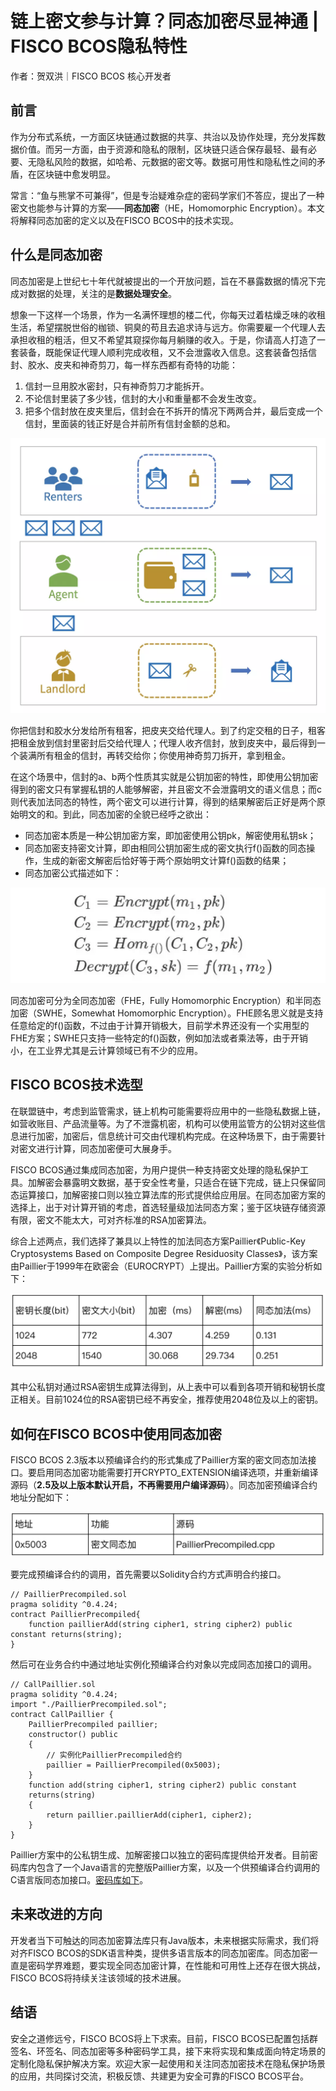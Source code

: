# 链上密文参与计算？同态加密尽显神通 | FISCO BCOS隐私特性

作者：贺双洪｜FISCO BCOS 核心开发者

## 前言

作为分布式系统，一方面区块链通过数据的共享、共治以及协作处理，充分发挥数据价值。而另一方面，由于资源和隐私的限制，区块链只适合保存最轻、最有必要、无隐私风险的数据，如哈希、元数据的密文等。数据可用性和隐私性之间的矛盾，在区块链中愈发明显。

常言：“鱼与熊掌不可兼得”，但是专治疑难杂症的密码学家们不答应，提出了一种密文也能参与计算的方案——**同态加密**（HE，Homomorphic Encryption）。本文将解释同态加密的定义以及在FISCO BCOS中的技术实现。

## 什么是同态加密

同态加密是上世纪七十年代就被提出的一个开放问题，旨在不暴露数据的情况下完成对数据的处理，关注的是**数据处理安全**。

想象一下这样一个场景，作为一名满怀理想的楼二代，你每天过着枯燥乏味的收租生活，希望摆脱世俗的枷锁、铜臭的苟且去追求诗与远方。你需要雇一个代理人去承担收租的粗活，但又不希望其窥探你每月躺赚的收入。于是，你请高人打造了一套装备，既能保证代理人顺利完成收租，又不会泄露收入信息。这套装备包括信封、胶水、皮夹和神奇剪刀，每一样东西都有奇特的功能：

1. 信封一旦用胶水密封，只有神奇剪刀才能拆开。
2. 不论信封里装了多少钱，信封的大小和重量都不会发生改变。
3. 把多个信封放在皮夹里后，信封会在不拆开的情况下两两合并，最后变成一个信封，里面装的钱正好是合并前所有信封金额的总和。

![](../../../../images/articles/privacy_protection_homomorphic_encryption/IMG_5563.PNG)

你把信封和胶水分发给所有租客，把皮夹交给代理人。到了约定交租的日子，租客把租金放到信封里密封后交给代理人；代理人收齐信封，放到皮夹中，最后得到一个装满所有租金的信封，再转交给你；你使用神奇剪刀拆开，拿到租金。

在这个场景中，信封的a、b两个性质其实就是公钥加密的特性，即使用公钥加密得到的密文只有掌握私钥的人能够解密，并且密文不会泄露明文的语义信息；而c则代表加法同态的特性，两个密文可以进行计算，得到的结果解密后正好是两个原始明文的和。到此，同态加密的全貌已经呼之欲出：

- 同态加密本质是一种公钥加密方案，即加密使用公钥pk，解密使用私钥sk；
- 同态加密支持密文计算，即由相同公钥加密生成的密文执行f()函数的同态操作，生成的新密文解密后恰好等于两个原始明文计算f()函数的结果；
- 同态加密公式描述如下：

![](../../../../images/articles/privacy_protection_homomorphic_encryption/IMG_5564.PNG)

同态加密可分为全同态加密（FHE，Fully Homomorphic Encryption）和半同态加密（SWHE，Somewhat Homomorphic Encryption）。FHE顾名思义就是支持任意给定的f()函数，不过由于计算开销极大，目前学术界还没有一个实用型的FHE方案；SWHE只支持一些特定的f()函数，例如加法或者乘法等，由于开销小，在工业界尤其是云计算领域已有不少的应用。

## FISCO BCOS技术选型

在联盟链中，考虑到监管需求，链上机构可能需要将应用中的一些隐私数据上链，如营收账目、产品流量等。为了不泄露机密，机构可以使用监管方的公钥对这些信息进行加密，加密后，信息统计可交由代理机构完成。在这种场景下，由于需要针对密文进行计算，同态加密便可大展身手。

FISCO BCOS通过集成同态加密，为用户提供一种支持密文处理的隐私保护工具。加解密会暴露明文数据，基于安全性考量，只适合在链下完成，链上只保留同态运算接口，加解密接口则以独立算法库的形式提供给应用层。在同态加密方案的选择上，出于对计算开销的考虑，首选轻量级加法同态方案；鉴于区块链存储资源有限，密文不能太大，可对齐标准的RSA加密算法。

综合上述两点，我们选择了兼具以上特性的加法同态方案Paillier《Public-Key Cryptosystems Based on Composite Degree Residuosity Classes》，该方案由Paillier于1999年在欧密会（EUROCRYPT）上提出。Paillier方案的实验分析如下：

![](../../../../images/articles/privacy_protection_homomorphic_encryption/IMG_5565.PNG)

其中公私钥对通过RSA密钥生成算法得到，从上表中可以看到各项开销和秘钥长度正相关。目前1024位的RSA密钥已经不再安全，推荐使用2048位及以上的密钥。

## 如何在FISCO BCOS中使用同态加密

FISCO BCOS 2.3版本以预编译合约的形式集成了Paillier方案的密文同态加法接口。要启用同态加密功能需要打开CRYPTO_EXTENSION编译选项，并重新编译源码（**2.5及以上版本默认开启，不再需要用户编译源码**）。同态加密预编译合约地址分配如下：

![](../../../../images/articles/privacy_protection_homomorphic_encryption/IMG_5566.PNG)

要完成预编译合约的调用，首先需要以Solidity合约方式声明合约接口。

```
// PaillierPrecompiled.sol
pragma solidity ^0.4.24;
contract PaillierPrecompiled{
    function paillierAdd(string cipher1, string cipher2) public constant returns(string);
}
```

然后可在业务合约中通过地址实例化预编译合约对象以完成同态加接口的调用。

```
// CallPaillier.sol
pragma solidity ^0.4.24;
import "./PaillierPrecompiled.sol";
contract CallPaillier {
    PaillierPrecompiled paillier;
    constructor() public
    {
        // 实例化PaillierPrecompiled合约
        paillier = PaillierPrecompiled(0x5003);
    }
    function add(string cipher1, string cipher2) public constant
    returns(string)
    {
        return paillier.paillierAdd(cipher1, cipher2);
    }
}
```

Paillier方案中的公私钥生成、加解密接口以独立的密码库提供给开发者。目前密码库内包含了一个Java语言的完整版Paillier方案，以及一个供预编译合约调用的C语言版同态加接口。[密码库如下](https://github.com/FISCO-BCOS/paillier-lib)。

## 未来改进的方向

开发者当下可触达的同态加密算法库只有Java版本，未来根据实际需求，我们将对齐FISCO BCOS的SDK语言种类，提供多语言版本的同态加密库。同态加密一直是密码学界难题，要实现全同态加密计算，在性能和可用性上还存在很大挑战，FISCO BCOS将持续关注该领域的技术进展。

## 结语

安全之道修远兮，FISCO BCOS将上下求索。目前，FISCO BCOS已配置包括群签名、环签名、同态加密等多种密码学工具，接下来将实现和集成面向特定场景的定制化隐私保护解决方案。欢迎大家一起使用和关注同态加密技术在隐私保护场景的应用，共同探讨交流，积极反馈、共建更为安全可靠的FISCO BCOS平台。